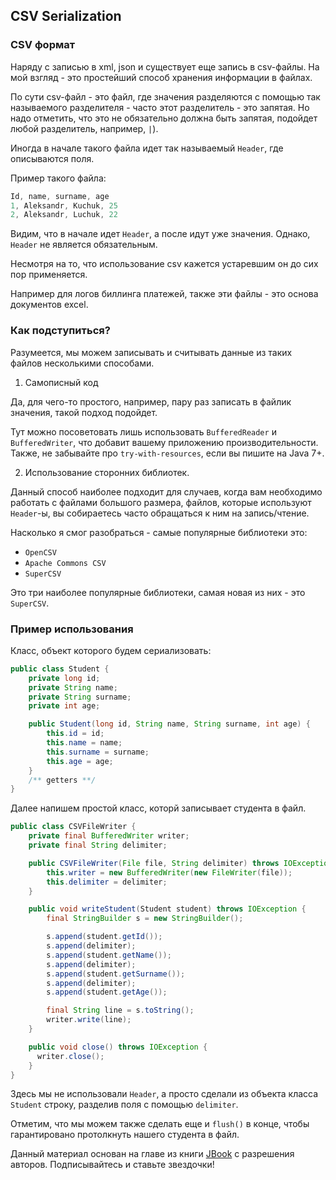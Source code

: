 ## CSV Serialization

### CSV формат

Наряду с записью в xml, json и существует еще запись в csv-файлы.
На мой взгляд - это простейший способ хранения информации в файлах.

По сути csv-файл - это файл, где значения разделяются с помощью так
называемого разделителя - часто этот разделитель - это запятая.
Но надо отметить, что это не обязательно должна быть запятая,
подойдет любой разделитель, например, `|`).

Иногда в начале такого файла идет так называемый `Header`, где описываются поля.

Пример такого файла:
```java
Id, name, surname, age
1, Aleksandr, Kuchuk, 25
2, Aleksandr, Luchuk, 22
```

Видим, что в начале идет `Header`, а после идут уже значения. Однако, `Header` не является обязательным.

Несмотря на то, что использование csv кажется устаревшим он до сих пор применяется.

 Например для логов биллинга платежей, также эти файлы - это основа документов
 excel.

### Как подступиться?

Разумеется, мы можем записывать и считывать данные из таких файлов несколькими
способами.

1. Самописный код

  Да, для чего-то простого, например, пару раз записать в файлик значения, такой
  подход подойдет.

  Тут можно посоветовать лишь использовать `BufferedReader` и `BufferedWriter`,
  что добавит вашему приложению производительности. Также, не забывайте про
  `try-with-resources`, если вы пишите на Java 7+.

2. Использование сторонних библиотек.

  Данный способ наиболее подходит для случаев, когда вам необходимо работать с
  файлами большого размера, файлов, которые используют `Header`-ы, вы собираетесь
  часто обращаться к ним на запись/чтение.

  Насколько я смог разобраться - самые популярные библиотеки это:
  * `OpenCSV`
  * `Apache Commons CSV`
  * `SuperCSV`


  Это три наиболее популярные библиотеки, самая новая из них - это `SuperCSV`.

### Пример использования

Класс, объект которого будем сериализовать:
```java
public class Student {
    private long id;
    private String name;
    private String surname;
    private int age;

    public Student(long id, String name, String surname, int age) {
        this.id = id;
        this.name = name;
        this.surname = surname;
        this.age = age;
    }
    /** getters **/
}
```

Далее напишем простой класс, которй записывает студента в файл.
```java
public class CSVFileWriter {
    private final BufferedWriter writer;
    private final String delimiter;

    public CSVFileWriter(File file, String delimiter) throws IOException {
        this.writer = new BufferedWriter(new FileWriter(file));
        this.delimiter = delimiter;
    }

    public void writeStudent(Student student) throws IOException {
        final StringBuilder s = new StringBuilder();

        s.append(student.getId());
        s.append(delimiter);
        s.append(student.getName());
        s.append(delimiter);
        s.append(student.getSurname());
        s.append(delimiter);
        s.append(student.getAge());

        final String line = s.toString();
        writer.write(line);
    }

    public void close() throws IOException {
      writer.close();
    }
}
```
Здесь мы не использовали `Header`, а просто сделали из объекта класса `Student`
 строку, разделив поля с помощью `delimiter`.

Отметим, что мы можем также сделать еще и `flush()` в конце, чтобы гарантировано
протолкнуть нашего студента в файл.

<p class="source">Данный материал основан на главе из книги <a href="https://github.com/qcha/JBook">JBook</a> с разрешения авторов. Подписывайтесь и ставьте звездочки!</p>